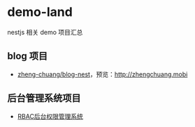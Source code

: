 # demo-land

nestjs 相关 demo 项目汇总

## blog 项目

- [zheng-chuang/blog-nest](https://github.com/zheng-chuang/blog-nest)，预览：<http://zhengchuang.mobi>

## 后台管理系统项目

- [RBAC后台权限管理系统](https://github.com/NG-NEST/ng-nest-moon)
